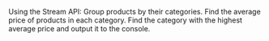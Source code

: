 Using the Stream API:
Group products by their categories.
Find the average price of products in each category.
Find the category with the highest average price and output it to the console.
